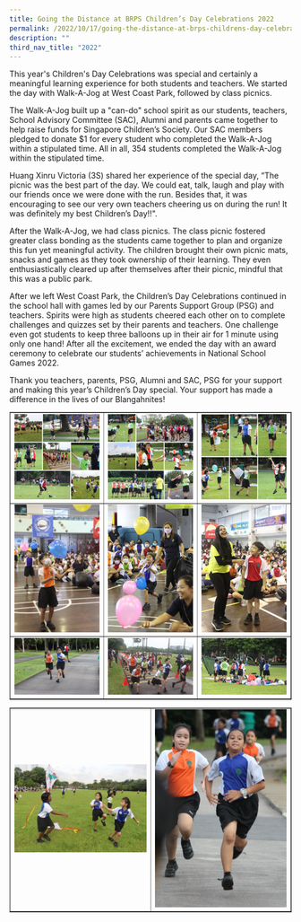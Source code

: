 ```yaml
---
title: Going the Distance at BRPS Children’s Day Celebrations 2022
permalink: /2022/10/17/going-the-distance-at-brps-childrens-day-celebrations-2022/
description: ""
third_nav_title: "2022"
---
```

<p>This year's Children's Day Celebrations was special and certainly a meaningful learning experience for both students and teachers. We started the day with Walk-A-Jog at West Coast Park, followed by class picnics.</p>
<p>The Walk-A-Jog built up a "can-do" school spirit as our students, teachers, School Advisory Committee (SAC), Alumni and parents came together to help raise funds for Singapore Children’s Society. Our SAC members pledged to donate $1 for every student who completed the Walk-A-Jog within a stipulated time. All in all, 354 students completed the Walk-A-Jog within the stipulated time.</p>
<p>Huang Xinru Victoria (3S) shared her experience of the special day,&nbsp;“The picnic was the best part of the day. We could eat, talk, laugh and play with our friends once we were done with the run. Besides that, it was encouraging to see our very own teachers cheering us on during the run! It was definitely my best Children’s Day!!".</p>
<p>After the Walk-A-Jog, we had class picnics. The class picnic fostered greater class bonding as the students came together to plan and organize this&nbsp;fun yet meaningful activity. The children brought their own picnic mats, snacks and games as they took ownership of their learning. They even enthusiastically cleared up after themselves after their picnic, mindful that this was a public park.</p>
<p>After we left West Coast Park, the Children’s Day Celebrations continued in the school hall with games led by our Parents Support Group (PSG) and teachers. Spirits were high as students cheered each other on to complete challenges and quizzes set by their parents and teachers. One challenge even got students to keep three balloons up in their air for 1 minute using only one hand! After all the excitement, we ended the day with an award ceremony to celebrate our students’ achievements in National School Games 2022.</p>
<p>Thank you teachers, parents, PSG, Alumni and SAC, PSG for your support and making this year’s Children’s Day special. Your support has made a difference in the lives of our Blangahnites!</p>
<table style="border-collapse: collapse; width: 100%;" border="1">
<tbody>
<tr>
<td style="width: 33.3333%;"><img src="/images/cdc1.jpg"></td>
<td style="width: 33.3333%;"><img src="/images/cdc2.jpg"></td>
<td style="width: 33.3333%;"><img src="/images/cdc3.jpg"></td>
</tr>
<tr>
<td style="width: 33.3333%;"><img src="/images/cdc4.jpg"></td>
<td style="width: 33.3333%;"><img src="/images/cdc5.png"></td>
<td style="width: 33.3333%;"><img src="/images/cdc6.png"></td>
</tr>
<tr>
<td style="width: 33.3333%;"><img src="/images/cdc7.png"></td>
<td style="width: 33.3333%;"><img src="/images/cdc8.jpg"></td>
<td style="width: 33.3333%;"><img src="/images/cdc9.png"></td>
</tr>
</tbody>
</table>
<table style="border-collapse: collapse; width: 100%;" border="1">
<tbody>
<tr>
<td style="width: 50%;"><img src="/images/cdc10.png"></td>
<td style="width: 50%;"><img src="/images/cdc11.png"></td>
</tr>
</tbody>
</table>